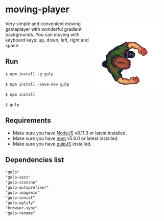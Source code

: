 # moving-player
<img align="right" src="https://github.com/0neLife/moving-player/blob/master/app/img/player.gif" hspace="20" vspace="10" width="200">

Very simple and convenient moving gameplayer with wonderful gradient backgrounds. 
You can moving with keyboard keys: up, down, left, right and space.

Run
-----------
```
$ npm install -g gulp

$ npm install -save-dev gulp

$ npm install

$ gulp
```


Requirements
-----------
* Make sure you have [NodeJS](http://nodejs.org/) v8.11.3 or latest installed.
* Make sure you have [npm](https://www.npmjs.com/) v5.6.0 or latest installed.
* Make sure you have [gulpJS](https://gulpjs.com/) installed.

Dependencies list
-----------
```
"gulp"
"gulp-sass"
"gulp-cssnano"
"gulp-autoprefixer"
"gulp-imagemin"
"gulp-concat"
"gulp-uglify"
"browser-sync"
"gulp-rename"
```


